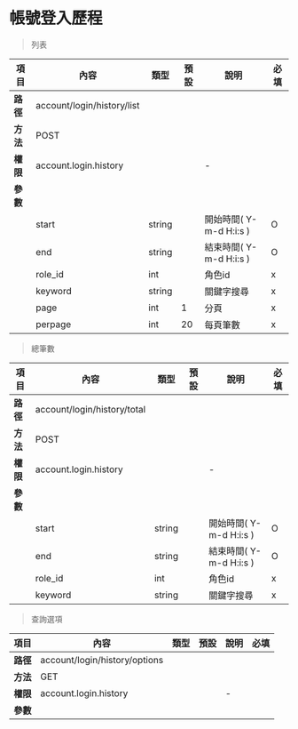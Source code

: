 # 帳號登入歷程

> 列表

| 項目         | 內容                         | 類型         | 預設         | 說明                  | 必填  |
|-------------|-----------------------------|--------------|--------------|---------------------|-------|
| <b>路徑</b>  |account/login/history/list       |              |              |                     |      |
| <b>方法</b>  | POST                        |              |              |                     |      |
| <b>權限</b>  | account.login.history       |              |              |          -          |      |
| <b>參數</b>  |                             |              |              |                     |      |
|             |start                        | string      |               |  開始時間( Y-m-d H:i:s )  |   O  |
|             |end                          | string      |               |  結束時間( Y-m-d H:i:s )  |   O  |
|             |role_id                      | int         |               |  角色id                 |   x  |
|             |keyword                      | string      |               |  關鍵字搜尋              |   x  |
|             |page                         | int         |       1       |  分頁                   |   x  |
|             |perpage                      | int         |      20       |  每頁筆數                |   x  |

> 總筆數

| 項目         | 內容                         | 類型         | 預設         | 說明                  | 必填  |
|-------------|-----------------------------|--------------|--------------|---------------------|-------|
| <b>路徑</b>  |account/login/history/total  |              |              |                     |      |
| <b>方法</b>  | POST                        |              |              |                     |      |
| <b>權限</b>  | account.login.history       |              |              |          -          |      |
| <b>參數</b>  |                             |              |              |                     |      |
|             |start                        | string      |               |  開始時間( Y-m-d H:i:s )  |   O  |
|             |end                          | string      |               |  結束時間( Y-m-d H:i:s )  |   O  |
|             |role_id                      | int         |               |  角色id                |   x  |
|             |keyword                      | string      |               |  關鍵字搜尋              |   x  |

> 查詢選項

| 項目         | 內容                         | 類型         | 預設         | 說明                  | 必填  |
|-------------|-----------------------------|--------------|--------------|---------------------|-------|
| <b>路徑</b>  |account/login/history/options|              |              |                     |      |
| <b>方法</b>  | GET                         |              |              |                     |      |
| <b>權限</b>  | account.login.history       |              |              |          -          |      |
| <b>參數</b>  |                             |              |              |                     |      |
